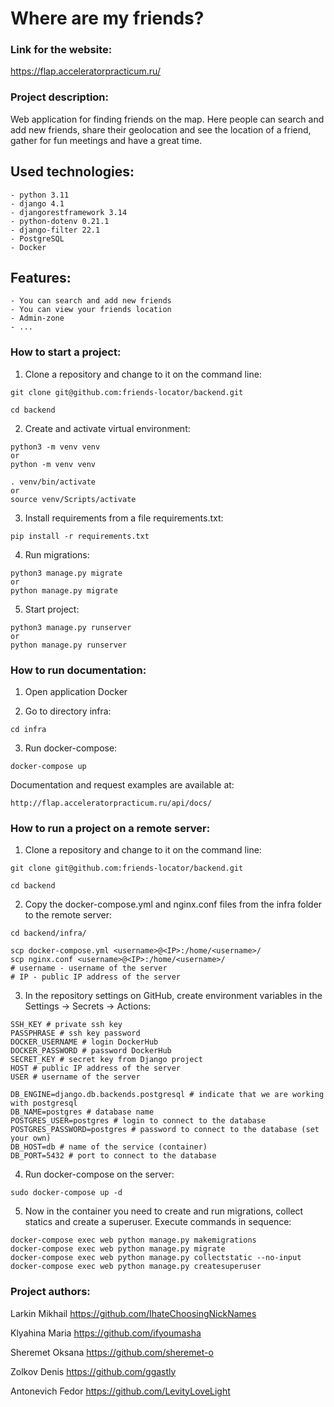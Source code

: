 # Where are my friends?


### Link for the website:

https://flap.acceleratorpracticum.ru/


### Project description:

Web application for finding friends on the map. Here people can search and add new friends, share their geolocation and see the location of a friend, gather for fun meetings and have a great time.


Used technologies:
-
    - python 3.11
    - django 4.1
    - djangorestframework 3.14
    - python-dotenv 0.21.1
    - django-filter 22.1
    - PostgreSQL
    - Docker


Features:
-
    - You can search and add new friends
    - You can view your friends location
    - Admin-zone
    - ...


### How to start a project:

1. Clone a repository and change to it on the command line:

```
git clone git@github.com:friends-locator/backend.git
```

```
cd backend
```

2. Create and activate virtual environment:

```
python3 -m venv venv
or
python -m venv venv
```

```
. venv/bin/activate
or
source venv/Scripts/activate
```

3. Install requirements from a file requirements.txt:

```
pip install -r requirements.txt
```

4. Run migrations:

```
python3 manage.py migrate
or
python manage.py migrate
```

5. Start project:

```
python3 manage.py runserver
or
python manage.py runserver
```


### How to run documentation:

1. Open application Docker

2. Go to directory infra:

```
cd infra
```

3. Run docker-compose:

```
docker-compose up
```

Documentation and request examples are available at:

```
http://flap.acceleratorpracticum.ru/api/docs/
```


### How to run a project on a remote server:

1. Clone a repository and change to it on the command line:

```
git clone git@github.com:friends-locator/backend.git
```

```
cd backend
```

2. Copy the docker-compose.yml and nginx.conf files from the infra folder to the remote server:

```
cd backend/infra/
```

```
scp docker-compose.yml <username>@<IP>:/home/<username>/
scp nginx.conf <username>@<IP>:/home/<username>/
# username - username of the server
# IP - public IP address of the server
```

3. In the repository settings on GitHub, create environment variables in the Settings -> Secrets -> Actions:

```
SSH_KEY # private ssh key
PASSPHRASE # ssh key password
DOCKER_USERNAME # login DockerHub
DOCKER_PASSWORD # password DockerHub
SECRET_KEY # secret key from Django project
HOST # public IP address of the server
USER # username of the server

DB_ENGINE=django.db.backends.postgresql # indicate that we are working with postgresql
DB_NAME=postgres # database name
POSTGRES_USER=postgres # login to connect to the database
POSTGRES_PASSWORD=postgres # password to connect to the database (set your own)
DB_HOST=db # name of the service (container)
DB_PORT=5432 # port to connect to the database
```

4. Run docker-compose on the server:

```
sudo docker-compose up -d
```

5. Now in the container you need to create and run migrations, collect statics and create a superuser. Execute commands in sequence:

```
docker-compose exec web python manage.py makemigrations
docker-compose exec web python manage.py migrate
docker-compose exec web python manage.py collectstatic --no-input
docker-compose exec web python manage.py createsuperuser
```


### Project authors:

Larkin Mikhail
https://github.com/IhateChoosingNickNames

Klyahina Maria
https://github.com/ifyoumasha

Sheremet Oksana
https://github.com/sheremet-o

Zolkov Denis
https://github.com/ggastly

Antonevich Fedor
https://github.com/LevityLoveLight
